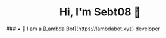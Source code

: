 <h1 align="center">Hi, I'm Sebt08 👋</h1>
### • 🤖 I am a [Lambda Bot](https://lambdabot.xyz) developer
